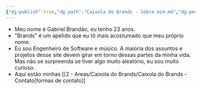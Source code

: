 ```yaml
---
{"dg-publish":true,"dg-path":"Caixola do Brands - Sobre mim.md","dg-permalink":"about","permalink":"/about/","title":"Sobre mim","pinned":true,"created":"2025-06-21T19:15:56.749-03:00","updated":"2025-08-13T16:36:18.650-03:00"}
---
```


- Meu nome é Gabriel Brandão, eu tenho 23 anos.
- "Brands" é um apelido que eu tô mais acostumado que meu próprio nome.
- Eu sou Engenheiro de Software e músico. A maioria dos assuntos e projetos desse site devem girar em torno dessas partes da minha vida. Mas não se surpreenda se tiver algo muito aleatório, eu sou muito curioso.
- Aqui estão minhas [[2 - Areas/Caixola do Brands/Caixola do Brands - Contato\|formas de contato]]